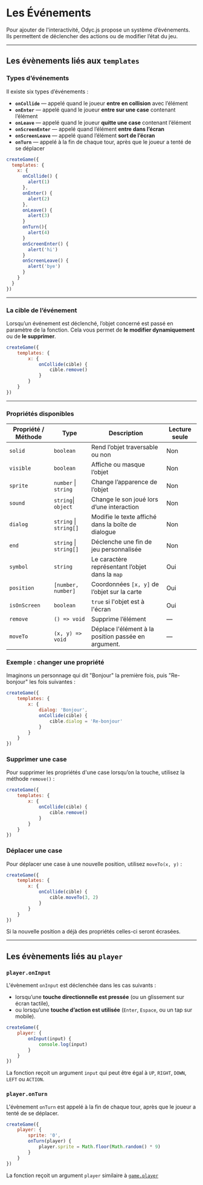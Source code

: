 <script>
import Aside from '../../../lib/ui/Doc/Aside.svelte'
import Emoji from '../../../lib/ui/Doc/Emoji.svelte'
</script>

# <Emoji src="🪤" /> Les Événements

Pour ajouter de l'interactivité, Odyc.js propose un système d’événements.  
Ils permettent de déclencher des actions ou de modifier l’état du jeu.

---

## <Emoji src="⛳" /> Les évènements liés aux `templates`

### <Emoji src="🔎" /> Types d’événements

Il existe six types d’événements :

- **`onCollide`** — appelé quand le joueur **entre en collision** avec l’élément
- **`onEnter`** — appelé quand le joueur **entre sur une case** contenant l’élément
- **`onLeave`** — appelé quand le joueur **quitte une case** contenant l’élément
- **`onScreenEnter`** — appelé quand l’élément **entre dans l’écran**
- **`onScreenLeave`** — appelé quand l’élément **sort de l’écran**
- **`onTurn`** — appelé à la fin de chaque tour, après que le joueur a tenté de se déplacer

```js
createGame({
  templates: {
    x: {
      onCollide() {
        alert(1)
      },
      onEnter() {
        alert(2)
      },
      onLeave() {
        alert(3)
      }
      onTurn(){
        alert(4)
      }
      onScreenEnter() {
        alert('hi')
      }
      onScreenLeave() {
        alert('bye')
      }
    }
  }
})
```

---

### <Emoji src="🎯" /> La cible de l’événement

Lorsqu’un événement est déclenché, l’objet concerné est passé en paramètre de la fonction.
Cela vous permet de **le modifier dynamiquement** ou de **le supprimer**.

```js
createGame({
	templates: {
		x: {
			onCollide(cible) {
				cible.remove()
			}
		}
	}
})
```

---

### <Emoji src="📋" /> Propriétés disponibles

| Propriété / Méthode | Type                   | Description                                         | Lecture seule |
| ------------------- | ---------------------- | --------------------------------------------------- | ------------- |
| `solid`             | `boolean`              | Rend l’objet traversable ou non                     | Non           |
| `visible`           | `boolean`              | Affiche ou masque l’objet                           | Non           |
| `sprite`            | `number` \| `string`   | Change l’apparence de l’objet                       | Non           |
| `sound`             | `string`\| `object`    | Change le son joué lors d’une interaction           | Non           |
| `dialog`            | `string` \| `string[]` | Modifie le texte affiché dans la boîte de dialogue  | Non           |
| `end`               | `string` \| `string[]` | Déclenche une fin de jeu personnalisée              | Non           |
| `symbol`            | `string`               | Le caractère représentant l’objet dans la `map`     | Oui           |
| `position`          | `[number, number]`     | Coordonnées `[x, y]` de l’objet sur la carte        | Oui           |
| `isOnScreen`        | `boolean`              | `true` si l'objet est à l'écran                     | Oui           |
| `remove`            | `() => void`           | Supprime l’élément                                  | —             |
| `moveTo`            | `(x, y) => void`       | Déplace l'élément à la position passée en argument. | —             |

### Exemple : changer une propriété

Imaginons un personnage qui dit "Bonjour" la première fois, puis "Re-bonjour" les fois suivantes :

```js
createGame({
	templates: {
		x: {
			dialog: 'Bonjour',
			onCollide(cible) {
				cible.dialog = 'Re-bonjour'
			}
		}
	}
})
```

### Supprimer une case

Pour supprimer les propriétés d'une case lorsqu’on la touche, utilisez la méthode `remove()` :

```js
createGame({
	templates: {
		x: {
			onCollide(cible) {
				cible.remove()
			}
		}
	}
})
```

### Déplacer une case

Pour déplacer une case à une nouvelle position, utilisez `moveTo(x, y)` :

```js
createGame({
	templates: {
		x: {
			onCollide(cible) {
				cible.moveTo(3, 2)
			}
		}
	}
})
```

<Aside variant="Warning">

Si la nouvelle position a déjà des propriétés celles-ci seront écrasées.

</Aside>

---

## Les évènements liés au `player`

### <Emoji src="🎮"/> `player.onInput`

L'évènement `onInput` est déclenchée dans les cas suivants :

- lorsqu’une **touche directionnelle est pressée** (ou un glissement sur écran tactile),
- ou lorsqu’une **touche d’action est utilisée** (`Enter`, `Espace`, ou un tap sur mobile).

```js
createGame({
	player: {
		onInput(input) {
			console.log(input)
		}
	}
})
```

La fonction reçoit un argument `input` qui peut être égal à `UP`, `RIGHT`, `DOWN`, `LEFT` ou `ACTION`.

### <Emoji src="⏰"/> `player.onTurn`

L'évènement `onTurn` est appelé à la fin de chaque tour, après que le joueur a tenté de se déplacer.

```js
createGame({
	player: {
		sprite: '0',
		onTurn(player) {
			player.sprite = Math.floor(Math.random() * 9)
		}
	}
})
```

La fonction reçoit un argument `player` similaire à [`game.player`](/fr/doc/interaction-and-logic/game-state#player)

